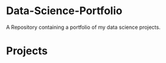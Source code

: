 # Data-Science-Portfolio
A Repository containing a portfolio of my data science projects. 

# Projects
